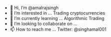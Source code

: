 - 👋 Hi, I’m @amalrajsingh
- 👀 I’m interested in ... Trading cryptocurrencies 
- 🌱 I’m currently learning ... Algorithmic Trading
- 💞️ I’m looking to collaborate on ...
- 📫 How to reach me ... Twitter: @singhamal001

<!---
pepesingh/pepesingh is a ✨ special ✨ repository because its `README.md` (this file) appears on your GitHub profile.
You can click the Preview link to take a look at your changes.
--->
